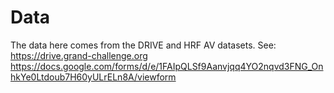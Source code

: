 # Data

The data here comes from the DRIVE and HRF AV datasets.
See:
https://drive.grand-challenge.org
https://docs.google.com/forms/d/e/1FAIpQLSf9Aanvjqq4YO2nqvd3FNG_OnhkYe0Ltdoub7H60yULrELn8A/viewform

